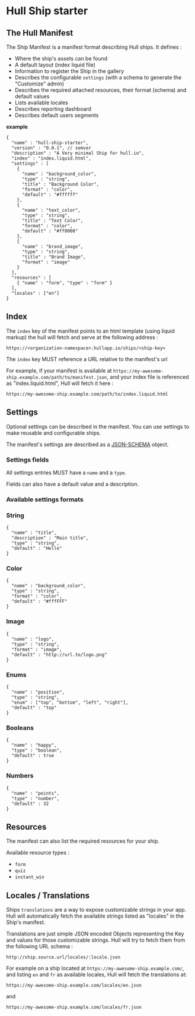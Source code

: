 # Hull Ship starter

## The Hull Manifest

The Ship Manifest is a manifest format describing Hull ships.
It defines :

  * Where the ship's assets can be found
  * A default layout (index liquid file)
  * Information to register the Ship in the gallery
  * Describes the configurable `settings` (with a schema to generate the "Customize" admin)
  * Describes the required attached resources, their format (schema) and default values
  * Lists available locales
  * Describes reporting dashboard
  * Describes default users segments

**example**

    {
      "name" : "hull-ship-starter",
      "version" : "0.0.1", // semver
      "description" : "A Very minimal Ship for hull.io",
      "index" : "index.liquid.html",
      "settings" : [
        {
          "name" : "background_color",
          "type" : "string",
          "title" : "Background Color",
          "format" : "color",
          "default" : "#ffffff"
        },
        {
          "name" : "text_color",
          "type" : "string",
          "title" : "Text Color",
          "format" : "color",
          "default" : "#ff0000"
        },
        {
          "name" : "brand_image",
          "type" : "string",
          "title" : "Brand Image",
          "format" : "image"
        }
      ],
      "resources" : [
        { "name" : "form", "type" : "form" }
      ],
      "locales" : ["en"]
    }


## Index

The `index` key of the manifest points to an html template (using liquid markup) the hull will fetch and serve at the following address :

    https://<organization-namespace>.hullapp.io/ships/<ship-key>

The `index` key MUST reference a URL relative to the manifest's url

For example, if your manifest is available at `https://my-awesome-ship.example.com/path/to/manifest.json`, and your index file is referenced as "index.liquid.html", Hull will fetch it here :

    https://my-awesome-ship.example.com/path/to/index.liquid.html


## Settings

Optional settings can be described in the manifest.
You can use settings to make reusable and configurable ships.

The manifest's settings are described as a [JSON-SCHEMA](http://spacetelescope.github.io/understanding-json-schema/) object.

### Settings fields

All settings entries MUST have a `name` and a `type`.

Fields can also have a default value and a description.


### Available settings formats

### String

    {
      "name" : "title",
      "description" : "Main title",
      "type" : "string",
      "default" : "Hello"
    }


### Color

    {
      "name" : "background_color",
      "type" : "string",
      "format" : "color",
      "default" : "#fffFFF"
    }


### Image

    {
      "name" : "logo",
      "type" : "string",
      "format" : "image",
      "default" : "http://url.to/logo.png"
    }

### Enums

    {
      "name" : "position",
      "type" : "string",
      "enum" : ["top", "bottom", "left", "right"],
      "default" : "top"
    }

### Booleans

    {
      "name" : "happy",
      "type" : "boolean",
      "default" : true
    }

### Numbers

    {
      "name" : "points",
      "type" : "number",
      "default" : 32
    }


## Resources

The manifest can also list the required resources for your ship.

Available resource types :

- `form`
- `quiz`
- `instant_win`

## Locales / Translations

Ships `translations` are a way to expose customizable strings in your app.
Hull will automatically fetch the available strings listed as "locales" in the Ship's manifest.

Translations are just simple JSON encoded Objects representing the Key and values for those customizable strings. Hull will try to fetch them from the following URL schema :

    http://ship.source.url/locales/:locale.json

For example on a ship located at `https://my-awesome-ship.example.com/`, and listing `en` and `fr` as available locales, Hull will fetch the translations at:

`https://my-awesome-ship.example.com/locales/en.json`

and

`https://my-awesome-ship.example.com/locales/fr.json`









